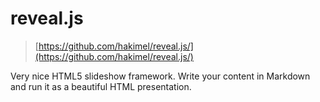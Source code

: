# reveal.js

> [https://github.com/hakimel/reveal.js/](https://github.com/hakimel/reveal.js/)

Very nice HTML5 slideshow framework. Write your content in Markdown and run it as a beautiful HTML presentation.
